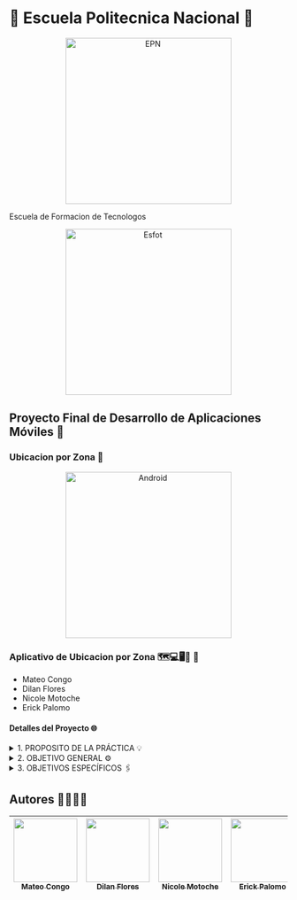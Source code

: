 # 🦉 Escuela Politecnica Nacional 🦉

<div>
<p align='center'>
<img src="https://github.com/Einarr07/Flutter-proyecto_final/assets/85316345/590ad2e3-1702-494f-9bc8-9fc2e7bb539e" alt="EPN" width="300px">
</p>
</div

## Escuela de Formacion de Tecnologos

<div>
<p align='center'>
<img src="https://esfot.epn.edu.ec/images/headers/logo_esfot_buho.png" alt="Esfot" width="300px">
</p>
</div>

## Proyecto Final de Desarrollo de Aplicaciones Móviles 📱
### Ubicacion por Zona 📍
<div>
<p align='center'>
<img src="https://github.com/Einarr07/juego_sencillo_android/assets/85316345/43da8e5d-815d-4c01-9c3d-dffc85e25ef5" alt="Android" width="300px">
</p>
</div>

### Aplicativo de Ubicacion por Zona 🗺️💻🖥️📌 🔗
- Mateo Congo
- Dilan Flores
- Nicole Motoche
- Erick Palomo

#### Detalles del Proyecto 🌐
<details>
<summary> 1.	PROPOSITO DE LA PRÁCTICA 💡 </summary>
El propósito fundamental de este proyecto es desarrollar y evaluar aplicaciones móviles híbridas/nativas siendo el caso del presente proyecto se hará la utilización de Flutter, con servicios en segundo plano para realizar un seguimiento en tiempo real de la ubicación de tres dispositivos móviles. La aplicación se diseñará específicamente para el mapeo eficiente de terrenos, con el objetivo adicional de calcular el área de los terrenos mapeados. Este propósito se alinea con la necesidad de contar con herramientas tecnológicas avanzadas que faciliten y optimicen las actividades de mapeo y cálculo de áreas en diversos sectores como la topografía, la agricultura y la planificación urbana.
</details>

<details>
<summary> 2.	OBJETIVO GENERAL ⚙️ </summary>
Evaluar y demostrar la capacidad de desarrollo de aplicaciones móviles híbridas/nativas con servicios en segundo plano para realizar el seguimiento en tiempo real de la ubicación de tres dispositivos móviles con el fin de mapear terrenos.
</details>

<details>
<summary> 3.	OBJETIVOS ESPECÍFICOS 🖇️ </summary>

- Implementar una aplicación móvil que pueda rastrear la ubicación de tres dispositivos de manera simultánea.
- Integrar servicios en segundo plano para garantizar la continuidad del seguimiento de ubicación incluso cuando la aplicación esté en segundo plano.
- Desarrollar funcionalidades de mapeo en tiempo real que permitan visualizar el progreso del mapeo de los terrenos.
- Calcular y mostrar el área de los terrenos mapeados utilizando la información de ubicación recopilada.
- Validar la precisión y eficiencia del seguimiento de ubicación y el cálculo de áreas en diferentes escenarios y condiciones.
</details>

## Autores 🫱🏼‍🫲🏽

| [<img src="https://avatars.githubusercontent.com/u/96399138?v=4" width=115><br><sub>Mateo Congo</sub>](https://github.com/Einarr07) | [<img src="https://avatars.githubusercontent.com/u/117755180?v=4" width=115><br><sub>Dilan Flores</sub>](https://github.com/dilan-flores) |  [<img src="https://avatars.githubusercontent.com/u/85316345?v=4" width=115><br><sub>Nicole Motoche</sub>](https://github.com/nicolemotoche29) |  [<img src="https://avatars.githubusercontent.com/u/75103508?v=4" width=115><br><sub>Erick Palomo</sub>](https://github.com/erick200011) |
| :---: | :---: | :---: | :---: |
